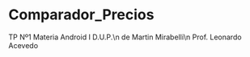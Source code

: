 # Comparador_Precios
TP Nº1 Materia Android I D.U.P.\n
de Martin Mirabelli\n
Prof. Leonardo Acevedo

